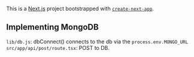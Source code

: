 This is a [Next.js](https://nextjs.org/) project bootstrapped with [`create-next-app`](https://github.com/vercel/next.js/tree/canary/packages/create-next-app).

## Implementing MongoDB

`lib/db.js`: dbConnect() connects to the db via the `process.env.MONGO_URL`
`src/app/api/post/route.tsx`: POST to DB.
